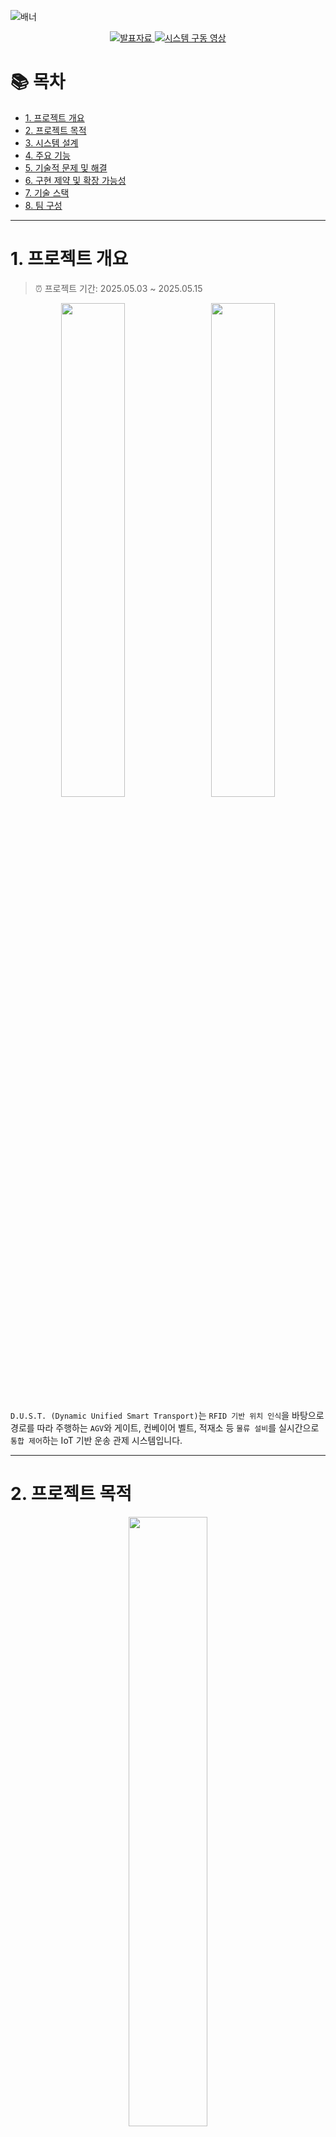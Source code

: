 ![배너](https://github.com/addinedu-ros-9th/iot-repo-4/blob/main/assets/images/banner.png?raw=true)

<p align="center">
  <a href="https://docs.google.com/presentation/d/1-bRbadY4XmSBsaMfYFJiN6WQ00letQ_9P2LTwLdzEXg/edit?usp=sharing">
    <img src="https://img.shields.io/badge/PRESENTATION-GoogleSlides-yellow?style=for-the-badge&logo=google-slides&logoColor=white" alt="발표자료">
  </a>
  <a href="https://youtu.be/hftyShwyZxk">
    <img src="https://img.shields.io/badge/DEMO-YouTube-red?style=for-the-badge&logo=youtube&logoColor=white" alt="시스템 구동 영상">
  </a>
</p>

# 📚 목차

- [1. 프로젝트 개요](#1-프로젝트-개요)
- [2. 프로젝트 목적](#2-프로젝트-목적)
- [3. 시스템 설계](#3-시스템-설계)
- [4. 주요 기능](#4-주요-기능)
- [5. 기술적 문제 및 해결](#5-기술적-문제-및-해결)
- [6. 구현 제약 및 확장 가능성](#6-구현-제약-및-확장-가능성)
- [7. 기술 스택](#7-기술-스택)
- [8. 팀 구성](#8-팀-구성)

---

# 1. 프로젝트 개요
> ⏰ 프로젝트 기간: 2025.05.03 ~ 2025.05.15

<p align="center">
  <img src="https://github.com/addinedu-ros-9th/iot-repo-4/blob/main/assets/images/gui/main_monitoring_1.gif?raw=true" width="45%" style="margin-right:10px;">
  <img src="https://github.com/addinedu-ros-9th/iot-repo-4/blob/main/assets/images/facilities/load_1.gif?raw=true" width="45%">
</p>

`D.U.S.T. (Dynamic Unified Smart Transport)`는 `RFID 기반 위치 인식`을 바탕으로 경로를 따라 주행하는 `AGV`와 게이트, 컨베이어 벨트, 적재소 등 `물류 설비`를 실시간으로 `통합 제어`하는 IoT 기반 운송 관제 시스템입니다.

---

# 2. 프로젝트 목적

<p align="center">
  <img src="https://github.com/addinedu-ros-9th/iot-repo-4/blob/main/assets/images/agv.jpg?raw=true" width="50%">
</p>

산업 현장에서는 `AGV(Automated Guided Vehicle)`가 **정해진 경로를 따라 자율 주행하며**, 다양한 설비(게이트, 벨트, 저장소)와 **연동되는 시스템**이 점점 요구되고 있습니다.

따라서 본 프로젝트는 `AGV`를 기반으로, **물류 자동화 시나리오의 흐름을 단일 제어 구조로 통합**하는 데 목적이 있습니다.

---

# 3. 시스템 설계

## 시스템 아키텍처

<p align="center">
  <img src="https://github.com/addinedu-ros-9th/iot-repo-4/blob/main/assets/images/system_architecture/sys_archi.png?raw=true" width="80%">
</p>

## ER 다이어그램

<p align="center">
  <img src="https://github.com/addinedu-ros-9th/iot-repo-4/blob/main/assets/images/erd/erd.png?raw=true" width="50%">
</p>

---

# 4. 주요 기능
 
<h2>🚚 AGV 관련 기능</h2>

<table>
  <tr>
    <td colspan="2" align="center">
      <img src="https://github.com/addinedu-ros-9th/iot-repo-4/blob/main/assets/images/truck/truck_1.gif?raw=true" width="45%" style="margin-right:10px;">
      <img src="https://github.com/addinedu-ros-9th/iot-repo-4/blob/main/assets/images/truck/truck_2.gif?raw=true" width="45%">
    </td>
  </tr>
  <tr>
    <td>🔁 <b>자동 주행</b></td>
    <td>ESP32 제어를 통한 RFID 경로 기반 주행</td>
  </tr>
  <tr>
    <td>📡 <b>위치 인식 및 보고</b></td>
    <td>RFID 태그 인식 → 위치 판단 및 서버 송신</td>
  </tr>
  <tr>
    <td>🔋 <b>배터리 모니터링</b></td>
    <td>잔량 및 FSM 상태를 주기적으로 서버에 보고</td>
  </tr>
  <tr>
    <td>📦 <b>미션 수행</b></td>
    <td>서버 미션 수신 → FSM 전이 및 자동 하역</td>
  </tr>
  <tr>
    <td>🛑 <b>충돌 방지</b></td>
    <td>초음파 센서 기반 정지 제어</td>
  </tr>
</table>

---

## 🏭 설비 제어 기능 요약

| 설비 구분       | 예시 이미지 | 주요 기능 설명 |
|----------------|-------------|----------------|
| **🚪 게이트 제어** | <img src="https://github.com/addinedu-ros-9th/iot-repo-4/blob/main/assets/images/facilities/gate_1.gif?raw=true" width="220px"> | - 등록 AGV 접근 시 **자동 개방**<br>- 미등록 AGV 접근 시 **차단** |
| **📦 분배기 제어** | <img src="https://github.com/addinedu-ros-9th/iot-repo-4/blob/main/assets/images/facilities/load_1.gif?raw=true" width="220px"> | - **화물 자동 적하**: AGV 도착 시 자동 투하<br> |
| **🌀 벨트/저장소 제어** | <img src="https://github.com/addinedu-ros-9th/iot-repo-4/blob/main/assets/images/facilities/belt_1.gif?raw=true" width="220px"> | - **벨트 작동**: 서버 명령 또는 조건 충족 시 작동/정지<br>- **저장소 상태 감지**: 센서 기반 포화 상태 감지<br>- **자동 선택**: 컨테이너 A/B 중 여유 공간 선택<br>- **안전 제어**: 포화 시 벨트 작동 차단 |


---

## 🖥 중앙 제어 서버 기능

- `FSM 제어` : AGV/설비 상태 기반 명령 자동 전송
- `상태 기록` : AGV/설비 상태 주기 수집 및 저장
- `비상 제어` : 수동 명령으로 긴급 정지 및 제어
- `자동 소켓 등록` : 미등록 AGV → TEMP → 실 ID 매핑
- `자동 충전 전환` : 미션 없음 + 배터리 부족 시 충전 상태로 전환
  
---

## 🧑‍💼 사용자 인터페이스

| 탭 이름               | 주요 기능 설명                                                                 | 예시 이미지 |
|------------------------|------------------------------------------------------------------------------|-------------|
| **📍 Main Monitoring** | - AGV 위치 및 FSM 상태 실시간 시각화<br>- 수동 제어 기능 제공                | ![main1](https://github.com/addinedu-ros-9th/iot-repo-4/blob/main/assets/images/gui/main_monitoring_1.gif?raw=true) |
| **🧭 Mission Management** | - 미션 수동 등록 및 삭제<br>- 미션 생성 → 배정 → 완료 흐름 관리             | ![mission](https://github.com/addinedu-ros-9th/iot-repo-4/blob/main/assets/images/gui/mission%20management.gif?raw=true) |
| **📑 Event Log**       | - 상태 변화, 명령 수행, 센서 감지 등<br>- 이벤트 실시간 추적                 | ![event](https://github.com/addinedu-ros-9th/iot-repo-4/blob/main/assets/images/gui/event%20log.gif?raw=true) |
| **⚙️ Settings**        | - AGV ID, 포트, 통신 등 시스템 운용 설정                                    | ![settings](https://github.com/addinedu-ros-9th/iot-repo-4/blob/main/assets/images/gui/settings.gif?raw=true) |



---

# 5. 기술적 문제 및 해결

본 프로젝트에서는 실제 구현 과정에서 다양한 기술적 문제가 발생했으며, 
이를 직접 해결해나가는 과정을 통해 시스템의 안정성과 응답 속도를 향상시켰습니다.

| 문제 유형     | 발생 원인                          | 해결 방법 |
|---------------|------------------------------------|-----------|
| 통신 지연     | JSON 파싱 지연                     | 주요 명령은 바이트 프로토콜로 전환하여 응답 속도 향상 |
| PWM 불안정    | RFID 리딩 중 제어 루프(PID) 충돌  | 리딩 중 PID 일시 정지로 주행 안정성 확보 |

---

# 6. 구현 제약 및 확장 가능성

| 제약 사항             | 현재 구현 방식                                | 확장 가능성 또는 개선 방향 |
|------------------------|-----------------------------------------------|-----------------------------|
| 단일 AGV FSM 구조       | FSM 및 GUI가 1대 AGV만 지원                   | 다중 AGV FSM 구조로 확장 가능 |
| 배터리 가상값 사용      | 시뮬레이션 값 기반 잔량 처리                  | INA226 센서 연동 → 실시간 측정 및 최적화 |
| 설비 단순 응답 처리     | 단순 ACK 수신 확인, 재시도 로직 없음          | 타임아웃 기반 재전송 + 오류 로그 기록 |
| 설정 저장 미지원       | 설정값이 세션 내에서만 유지됨                 | JSON 또는 MySQL 기반 설정 저장 → 재시작 후 복원 가능 |


---

# 7. 기술 스택

| 분류 | 기술 구성 | |
|------|-----------|--|
| **개발 환경** | Linux (Ubuntu 24.04) | ![Linux](https://img.shields.io/badge/Linux-FCC624?style=for-the-badge&logo=linux&logoColor=white) ![Ubuntu](https://img.shields.io/badge/Ubuntu-E95420?style=for-the-badge&logo=Ubuntu&logoColor=white) |
| **MCU 및 펌웨어** | ESP32-WROOM, Arduino IDE | ![ESP32](https://img.shields.io/badge/ESP32-WROOM-E7352C?style=for-the-badge&logo=espressif&logoColor=white) ![Arduino](https://img.shields.io/badge/Arduino-00979D?style=for-the-badge&logo=arduino&logoColor=white) |
| **프로그래밍 언어** | Python 3.12, C++ | ![Python](https://img.shields.io/badge/python-3776AB?style=for-the-badge&logo=python&logoColor=white) ![C++](https://img.shields.io/badge/c++-%2300599C.svg?style=for-the-badge&logo=c%2B%2B&logoColor=white) |
| **관제 UI** | PyQt6 | ![PyQt6](https://img.shields.io/badge/PyQt6-41CD52?style=for-the-badge&logo=qt&logoColor=white) |
| **DB 연동** | MySQL | ![MySQL](https://img.shields.io/badge/MySQL-4479A1?style=for-the-badge&logo=mysql&logoColor=white) |
| **버전 관리** | Git, GitHub | ![Git](https://img.shields.io/badge/git-F05032?style=for-the-badge&logo=git&logoColor=white) ![GitHub](https://img.shields.io/badge/github-181717?style=for-the-badge&logo=github&logoColor=white) |
| **협업 툴** | Confluence, Slack, Jira | ![Confluence](https://img.shields.io/badge/confluence-172B4D?style=for-the-badge&logo=confluence&logoColor=white) ![Slack](https://img.shields.io/badge/slack-4A154B?style=for-the-badge&logo=slack&logoColor=white) ![Jira](https://img.shields.io/badge/Jira-0052CC?style=for-the-badge&logo=Jira&logoColor=white) |

---

# 8. 팀 구성

### 🧑‍💼 김대인 [`@Daeinism`](https://github.com/Daeinism)
- 프로젝트 총괄  
- 자원 분배기 기구 및 펌웨어 제작  
- 차단기 기구 및 펌웨어 제작

### 🧑‍💼 이건우 [`@DigitalNomad230`](https://github.com/DigitalNomad230)
- 프로젝트 기술문서 검토 및 관리
- 자원저장센터 기구 및 펌웨어 제작
- 컨테이너 적재량 연동 센터가동 로직 구현

### 🧑‍💼 이승훈 [`@leesh0806`](https://github.com/leesh0806)
- AGV 모듈 개발 및 기구설계  
- AGV 회로 설계  
- 라인주행 제어 알고리즘 구현  
- AGV FSM 상태기반 주행제어 구현  
- AGV TCP 통신 명령 송수신 프로토콜 제작

### 🧑‍💼 장진혁 [`@jinhyuk2me`](https://github.com/jinhyuk2me)
- 메인 서버 설계 및 구현
- GUI 설계 및 구현
- 시스템 아키텍처 설계 
- 통신 인터페이스 설계 
- 데이터베이스 구축 및 관리
